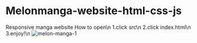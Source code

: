 # Melonmanga-website-html-css-js
Responsive manga website 
How to open\n
1.click src\n
2.click index.html\n
3.enjoy!\n
![melon-manga-1](https://user-images.githubusercontent.com/41964089/136765342-d7aca8c2-443d-4bae-abe8-4d581ebf5be5.png)

